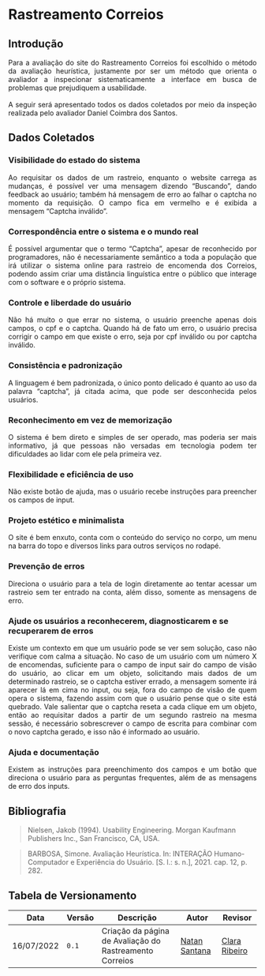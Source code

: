 # Rastreamento Correios

## Introdução

<div style="text-align: justify">
Para a avaliação do site do Rastreamento Correios foi escolhido o método da avaliação
heurística, justamente por ser um método que orienta o avaliador a inspecionar
sistematicamente a interface em busca de problemas que prejudiquem a usabilidade.
<br/> <br/>
A seguir será apresentado todos os dados coletados por meio da inspeção realizada pelo avaliador Daniel Coimbra dos Santos.
</div>

## Dados Coletados

### Visibilidade do estado do sistema

<div style="text-align: justify">
Ao requisitar os dados de um rastreio, enquanto o website
carrega as mudanças, é possível ver uma mensagem dizendo “Buscando”, dando feedback ao
usuário; também há mensagem de erro ao falhar o captcha no momento da requisição. O
campo fica em vermelho e é exibida a mensagem “Captcha inválido”.
</div>

### Correspondência entre o sistema e o mundo real

<div style="text-align: justify">
É possível argumentar que o termo
“Captcha”, apesar de reconhecido por programadores, não é necessariamente semântico a
toda a população que irá utilizar o sistema online para rastreio de encomenda dos Correios,
podendo assim criar uma distância linguística entre o público que interage com o software e o
próprio sistema.
</div>

### Controle e liberdade do usuário

<div style="text-align: justify">
Não há muito o que errar no sistema, o usuário preenche
apenas dois campos, o cpf e o captcha. Quando há de fato um erro, o usuário precisa corrigir o
campo em que existe o erro, seja por cpf inválido ou por captcha inválido.
</div>

### Consistência e padronização

<div style="text-align: justify">
A linguagem é bem padronizada, o único ponto delicado é
quanto ao uso da palavra “captcha”, já citada acima, que pode ser desconhecida pelos
usuários.
</div>

### Reconhecimento em vez de memorização

<div style="text-align: justify">
O sistema é bem direto e simples de ser operado,
mas poderia ser mais informativo, já que pessoas não versadas em tecnologia podem ter
dificuldades ao lidar com ele pela primeira vez.
</div>

### Flexibilidade e eficiência de uso

<div style="text-align: justify">
Não existe botão de ajuda, mas o usuário recebe instruções
para preencher os campos de input.
</div>

### Projeto estético e minimalista

<div style="text-align: justify">
O site é bem enxuto, conta com o conteúdo do serviço no
corpo, um menu na barra do topo e diversos links para outros serviços no
rodapé.
</div>

### Prevenção de erros

<div style="text-align: justify">
Direciona o usuário para a tela de login diretamente ao tentar acessar um
rastreio sem ter entrado na conta, além disso, somente as mensagens de erro.
</div>

### Ajude os usuários a reconhecerem, diagnosticarem e se recuperarem de erros

<div style="text-align: justify">
Existe um
contexto em que um usuário pode se ver sem solução, caso não verifique com calma a
situação. No caso de um usuário com um número X de encomendas, suficiente para o campo
de input sair do campo de visão do usuário, ao clicar em um objeto, solicitando mais dados de
um determinado rastreio, se o captcha estiver errado, a mensagem somente irá aparecer lá em
cima no input, ou seja, fora do campo de visão de quem opera o sistema, fazendo assim com
que o usuário pense que o site está quebrado. Vale salientar que o captcha reseta a cada
clique em um objeto, então ao requisitar dados a partir de um segundo rastreio na mesma
sessão, é necessário sobrescrever o campo de escrita para combinar com o novo captcha
gerado, e isso não é informado ao usuário.
</div>

### Ajuda e documentação

<div style="text-align: justify">
Existem as instruções para preenchimento dos campos e um botão
que direciona o usuário para as perguntas frequentes, além de as mensagens de erro dos
inputs.
</div>

## Bibliografia
> Nielsen, Jakob (1994). Usability Engineering. Morgan Kaufmann Publishers Inc., San Francisco, CA, USA.

> BARBOSA, Simone. Avaliação Heurística. In: INTERAÇÃO Humano-Computador e Experiência do Usuário. [S. l.: s. n.], 2021. cap. 12, p. 282.

## Tabela de Versionamento

| Data | Versão | Descrição | Autor | Revisor |
| ---- | ------ | --------- | ----- | ------- |
| 16/07/2022 | `0.1`  | Criação da página de Avaliação do Rastreamento Correios | [Natan Santana](https://github.com/Neitan2001) | [Clara Ribeiro](https://github.com/clara-ribeiro)